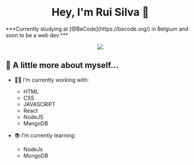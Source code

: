 <h1 align="center">Hey, I'm Rui Silva 👋</h1>
***Currently studying at [@BeCode](https://becode.org/) in Belgium and soon to be a web dev.*** 

<p align="center">
  <img src="https://media.giphy.com/media/v1.Y2lkPTc5MGI3NjExNWU0YTQ1MDZkYzllNWViZDNhODI0MTc5NjJhNGM5Y2EyNGMxNmY0OSZlcD12MV9pbnRlcm5hbF9naWZzX2dpZklkJmN0PWc/iIqmM5tTjmpOB9mpbn/giphy.gif" />
</p>

## :book: A little more about myself...

- 👨‍💻 I’m currently working with:
  - HTML
  - CSS
  - JAVASCRIPT
  - React 
  - NodeJS
  - MangoDB
    
- 📚 I’m currently learning:
  -  NodeJs
  -  MongoDB



